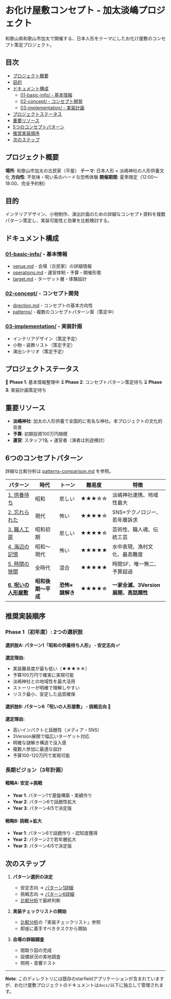 # お化け屋敷コンセプト - 加太淡嶋プロジェクト

和歌山県和歌山市加太で開催する、日本人形をテーマにしたお化け屋敷のコンセプト策定プロジェクト。

## 目次

- [プロジェクト概要](#プロジェクト概要)
- [目的](#目的)
- [ドキュメント構成](#ドキュメント構成)
  - [01-basic-info/ - 基本情報](#01-basic-info---基本情報)
  - [02-concept/ - コンセプト開発](#02-concept---コンセプト開発)
  - [03-implementation/ - 実装計画](#03-implementation---実装計画)
- [プロジェクトステータス](#プロジェクトステータス)
- [重要リソース](#重要リソース)
- [5つのコンセプトパターン](#5つのコンセプトパターン)
- [推奨実装順序](#推奨実装順序)
- [次のステップ](#次のステップ)

## プロジェクト概要

**場所**: 和歌山市加太の古民家（平屋）
**テーマ**: 日本人形 × 淡嶋神社の人形供養文化
**方向性**: 不気味・呪い系のハードな恐怖体験
**開催期間**: 夏季限定（12:00～18:00、完全予約制）

## 目的

インテリアデザイン、小物制作、演出計画のための詳細なコンセプト資料を複数パターン策定し、実装可能性と効果を比較検討する。

## ドキュメント構成

### [01-basic-info/](docs/01-basic-info/) - 基本情報
- [venue.md](docs/01-basic-info/venue.md) - 会場（古民家）の詳細情報
- [operations.md](docs/01-basic-info/operations.md) - 運営体制・予算・開催形態
- [target.md](docs/01-basic-info/target.md) - ターゲット層・体験設計

### [02-concept/](docs/02-concept/) - コンセプト開発
- [direction.md](docs/02-concept/direction.md) - コンセプトの基本方向性
- [patterns/](docs/02-concept/patterns/) - 複数のコンセプトパターン案（策定中）

### [03-implementation/](docs/03-implementation/) - 実装計画
- インテリアデザイン（策定予定）
- 小物・装飾リスト（策定予定）
- 演出シナリオ（策定予定）

## プロジェクトステータス

🔄 **Phase 1**: 基本情報整理中
⏳ **Phase 2**: コンセプトパターン策定待ち
⏳ **Phase 3**: 実装計画策定待ち

## 重要リソース

- **淡嶋神社**: 加太の人形供養で全国的に有名な神社。本プロジェクトの文化的背景
- **予算**: 初期投資100万円規模
- **運営**: スタッフ1名 + 運営者（演者は別途検討）

## 6つのコンセプトパターン

詳細な比較分析は [patterns-comparison.md](docs/02-concept/patterns-comparison.md) を参照。

| パターン | 時代 | トーン | 難易度 | 特徴 |
|---------|------|--------|--------|------|
| [1. 供養待ち](docs/02-concept/patterns/pattern-1-showa-waiting.md) | 昭和 | 悲しい | ★★★☆☆ | 淡嶋神社連携、地域性最大 |
| [2. 忘れられた](docs/02-concept/patterns/pattern-2-modern-forgotten.md) | 現代 | 怖い | ★★★★☆ | SNS×テクノロジー、若年層訴求 |
| [3. 職人工房](docs/02-concept/patterns/pattern-3-craftsman-workshop.md) | 昭和初期 | 悲しい | ★★★★☆ | 芸術性、職人魂、伝統工芸 |
| [4. 海辺の記憶](docs/02-concept/patterns/pattern-4-seaside-memory.md) | 昭和～現代 | 怖い | ★★★★★ | 水中表現、漁村文化、最高難度 |
| [5. 時間の狭間](docs/02-concept/patterns/pattern-5-timeless-gap.md) | 全時代 | 混合 | ★★★★★ | 時間SF、唯一無二、予算超過 |
| **[6. 呪いの人形屋敷](docs/02-concept/patterns/pattern-6-cursed-family.md)** | **昭和後期～平成** | **恐怖×謎解き** | **★★★★☆** | **一家全滅、3Version展開、高話題性** |

## 推奨実装順序

### Phase 1（初年度）: 2つの選択肢

#### 選択肢A: **パターン1「昭和の供養待ち人形」** - 安定志向 ✅

**選定理由:**
- 実装難易度が最も低い（★★★☆☆）
- 予算100万円で確実に実現可能
- 淡嶋神社との地域性を最大活用
- ストーリーが明確で理解しやすい
- リスク最小、安定した品質確保

#### 選択肢B: **パターン6「呪いの人形屋敷」** - 挑戦志向 🚀

**選定理由:**
- 高いインパクトと話題性（メディア・SNS）
- 3Version展開で幅広いターゲット対応
- 明確な謎解き構造で没入感
- 複数人参加に最適な設計
- 予算100-120万円で実現可能

### 長期ビジョン（3年計画）

#### 戦略A: 安定→挑戦
- **Year 1**: パターン1で基盤構築・実績作り
- **Year 2**: パターン6で話題性拡大
- **Year 3**: パターン4/5で決定版

#### 戦略B: 挑戦→拡大
- **Year 1**: パターン6で話題作り・認知度獲得
- **Year 2**: パターン2で若年層拡大
- **Year 3**: パターン4/5で決定版

## 次のステップ

1. **パターン選択の決定**
   - 安定志向 → [パターン1詳細](docs/02-concept/patterns/pattern-1-showa-waiting.md)
   - 挑戦志向 → [パターン6詳細](docs/02-concept/patterns/pattern-6-cursed-family.md)
   - [比較分析](docs/02-concept/patterns-comparison.md)で最終判断

2. **実装チェックリストの開始**
   - [比較分析](docs/02-concept/patterns-comparison.md)の「実装チェックリスト」参照
   - 即座に着手すべきタスクから開始

3. **会場の詳細調査**
   - 間取り図の完成
   - 設備状況の実地調査
   - 照明・音響テスト

---

**Note**: このディレクトリには既存のstarfieldアプリケーションが含まれていますが、お化け屋敷プロジェクトのドキュメントは`docs/`以下に独立して管理されます。
